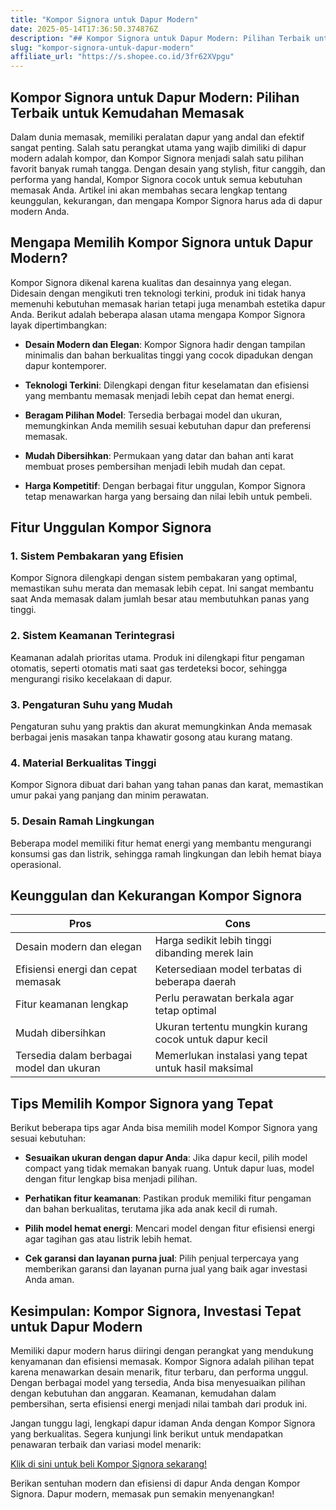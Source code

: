 ```yaml
---
title: "Kompor Signora untuk Dapur Modern"
date: 2025-05-14T17:36:50.374876Z
description: "## Kompor Signora untuk Dapur Modern: Pilihan Terbaik untuk Kemudahan Memasak  ..."
slug: "kompor-signora-untuk-dapur-modern"
affiliate_url: "https://s.shopee.co.id/3fr62XVpgu"
---
```

## Kompor Signora untuk Dapur Modern: Pilihan Terbaik untuk Kemudahan Memasak  

Dalam dunia memasak, memiliki peralatan dapur yang andal dan efektif sangat penting. Salah satu perangkat utama yang wajib dimiliki di dapur modern adalah kompor, dan Kompor Signora menjadi salah satu pilihan favorit banyak rumah tangga. Dengan desain yang stylish, fitur canggih, dan performa yang handal, Kompor Signora cocok untuk semua kebutuhan memasak Anda. Artikel ini akan membahas secara lengkap tentang keunggulan, kekurangan, dan mengapa Kompor Signora harus ada di dapur modern Anda.  

## Mengapa Memilih Kompor Signora untuk Dapur Modern?  

Kompor Signora dikenal karena kualitas dan desainnya yang elegan. Didesain dengan mengikuti tren teknologi terkini, produk ini tidak hanya memenuhi kebutuhan memasak harian tetapi juga menambah estetika dapur Anda. Berikut adalah beberapa alasan utama mengapa Kompor Signora layak dipertimbangkan:  

- **Desain Modern dan Elegan**: Kompor Signora hadir dengan tampilan minimalis dan bahan berkualitas tinggi yang cocok dipadukan dengan dapur kontemporer.  

- **Teknologi Terkini**: Dilengkapi dengan fitur keselamatan dan efisiensi yang membantu memasak menjadi lebih cepat dan hemat energi.  

- **Beragam Pilihan Model**: Tersedia berbagai model dan ukuran, memungkinkan Anda memilih sesuai kebutuhan dapur dan preferensi memasak.  

- **Mudah Dibersihkan**: Permukaan yang datar dan bahan anti karat membuat proses pembersihan menjadi lebih mudah dan cepat.  

- **Harga Kompetitif**: Dengan berbagai fitur unggulan, Kompor Signora tetap menawarkan harga yang bersaing dan nilai lebih untuk pembeli.  

## Fitur Unggulan Kompor Signora  

### 1. Sistem Pembakaran yang Efisien  
Kompor Signora dilengkapi dengan sistem pembakaran yang optimal, memastikan suhu merata dan memasak lebih cepat. Ini sangat membantu saat Anda memasak dalam jumlah besar atau membutuhkan panas yang tinggi.  

### 2. Sistem Keamanan Terintegrasi  
Keamanan adalah prioritas utama. Produk ini dilengkapi fitur pengaman otomatis, seperti otomatis mati saat gas terdeteksi bocor, sehingga mengurangi risiko kecelakaan di dapur.  

### 3. Pengaturan Suhu yang Mudah  
Pengaturan suhu yang praktis dan akurat memungkinkan Anda memasak berbagai jenis masakan tanpa khawatir gosong atau kurang matang.  

### 4. Material Berkualitas Tinggi  
Kompor Signora dibuat dari bahan yang tahan panas dan karat, memastikan umur pakai yang panjang dan minim perawatan.  

### 5. Desain Ramah Lingkungan  
Beberapa model memiliki fitur hemat energi yang membantu mengurangi konsumsi gas dan listrik, sehingga ramah lingkungan dan lebih hemat biaya operasional.  

## Keunggulan dan Kekurangan Kompor Signora  

| **Pros** | **Cons** |
|-----------|----------|
| Desain modern dan elegan | Harga sedikit lebih tinggi dibanding merek lain |
| Efisiensi energi dan cepat memasak | Ketersediaan model terbatas di beberapa daerah |
| Fitur keamanan lengkap | Perlu perawatan berkala agar tetap optimal |
| Mudah dibersihkan | Ukuran tertentu mungkin kurang cocok untuk dapur kecil |
| Tersedia dalam berbagai model dan ukuran | Memerlukan instalasi yang tepat untuk hasil maksimal |  

## Tips Memilih Kompor Signora yang Tepat  

Berikut beberapa tips agar Anda bisa memilih model Kompor Signora yang sesuai kebutuhan:  

- **Sesuaikan ukuran dengan dapur Anda**: Jika dapur kecil, pilih model compact yang tidak memakan banyak ruang. Untuk dapur luas, model dengan fitur lengkap bisa menjadi pilihan.  

- **Perhatikan fitur keamanan**: Pastikan produk memiliki fitur pengaman dan bahan berkualitas, terutama jika ada anak kecil di rumah.  

- **Pilih model hemat energi**: Mencari model dengan fitur efisiensi energi agar tagihan gas atau listrik lebih hemat.  

- **Cek garansi dan layanan purna jual**: Pilih penjual terpercaya yang memberikan garansi dan layanan purna jual yang baik agar investasi Anda aman.  

## Kesimpulan: Kompor Signora, Investasi Tepat untuk Dapur Modern  

Memiliki dapur modern harus diiringi dengan perangkat yang mendukung kenyamanan dan efisiensi memasak. Kompor Signora adalah pilihan tepat karena menawarkan desain menarik, fitur terbaru, dan performa unggul. Dengan berbagai model yang tersedia, Anda bisa menyesuaikan pilihan dengan kebutuhan dan anggaran. Keamanan, kemudahan dalam pembersihan, serta efisiensi energi menjadi nilai tambah dari produk ini.  

Jangan tunggu lagi, lengkapi dapur idaman Anda dengan Kompor Signora yang berkualitas. Segera kunjungi link berikut untuk mendapatkan penawaran terbaik dan variasi model menarik:  

[Klik di sini untuk beli Kompor Signora sekarang!](https://s.shopee.co.id/3fr62XVpgu)  

Berikan sentuhan modern dan efisiensi di dapur Anda dengan Kompor Signora. Dapur modern, memasak pun semakin menyenangkan!